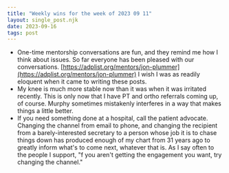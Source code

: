 ```yaml
---
title: "Weekly wins for the week of 2023 09 11"
layout: single_post.njk
date: 2023-09-16
tags: post
---
```

- One-time mentorship conversations are fun, and they remind me how I think about issues. So far everyone has been pleased with our conversations. [https://adplist.org/mentors/jon-plummer](https://adplist.org/mentors/jon-plummer) I wish I was as readily eloquent when it came to writing these posts.
- My knee is much more stable now than it was when it was irritated recently. This is only now that I have PT and ortho referrals coming up, of course. Murphy sometimes mistakenly interferes in a way that makes things a little better.
- If you need something done at a hospital, call the patient advocate. Changing the channel from email to phone, and changing the recipient from a barely-interested secretary to a person whose job it is to chase things down has produced enough of my chart from 31 years ago to greatly inform what's to come next, whatever that is. As I say often to the people I support, "f you aren't getting the engagement you want, try changing the channel."

